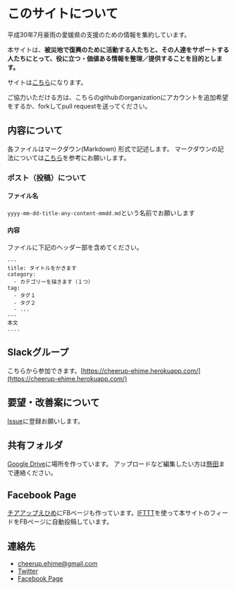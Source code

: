 # このサイトについて

平成30年7月豪雨の愛媛県の支援のための情報を集約しています。

本サイトは、**被災地で復興のために活動する人たちと、その人達をサポートする人たちにとって、役に立つ・価値ある情報を整理／提供することを目的とします。**

サイトは[こちら](https://cheerup-ehime.github.io)になります。

ご協力いただける方は、こちらのgithubのorganizationにアカウントを追加希望をするか、forkしてpull requestを送ってください。

## 内容について

各ファイルはマークダウン(Markdown) 形式で記述します。
マークダウンの記法については[こちら](https://qiita.com/kamorits/items/6f342da395ad57468ae3)を参考にお願いします。

### ポスト（投稿）について
#### ファイル名

`yyyy-mm-dd-title-any-content-mmdd.md`という名前でお願いします

#### 内容
ファイルに下記のヘッダー部を含めてください。

```
---
title: タイトルをかきます
category:
  - カテゴリーを描きます（１つ）
tag:
  - タグ１
  - タグ２
  - ...
---
本文
....
```

## Slackグループ

こちらから参加できます。[https://cheerup-ehime.herokuapp.com/](https://cheerup-ehime.herokuapp.com/)

## 要望・改善案について

[Issue](https://github.com/cheerup-ehime/cheerup-ehime.github.io/issues)に登録お願いします。

## 共有フォルダ

[Google Drive](https://drive.google.com/drive/folders/19aEZBewHWVj8icLh-EzzqdFgYBTIAkcc?usp=sharing)に場所を作っています。
アップロードなど編集したい方は[懸田](https://facebook.com/takeshi.kakeda)まで連絡ください。

## Facebook Page
[チアアップえひめ](https://www.facebook.com/%E3%83%81%E3%82%A2%E3%82%A2%E3%83%83%E3%83%97%E3%81%88%E3%81%B2%E3%82%81%E6%84%9B%E5%AA%9B%E3%81%AE%E5%BE%A9%E8%88%88%E6%94%AF%E6%8F%B4%E6%83%85%E5%A0%B1%E3%82%B5%E3%82%A4%E3%83%88-237899887021906/?modal=admin_todo_tour)にFBページも作っています。[IFTTT](https://ifttt.com/applets/hPdYr2CX-post-rss-feed-to-facebookpage-twitter)を使って本サイトのフィードをFBページに自動投稿しています。

## 連絡先

- [cheerup.ehime@gmail.com](mailto:cheerup.ehime@gmail.com)
- [Twitter](https://twitter.com/EhimeCheerup)
- [Facebook Page](https://www.facebook.com/cheerup.ehime)
